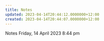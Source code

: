 ```yaml
---
title: Notes
updated: 2023-04-14T20:44:12.0000000+12:00
created: 2023-04-14T20:44:07.0000000+12:00
---
```


Notes
Friday, 14 April 2023
8:44 pm
